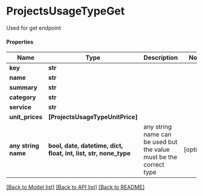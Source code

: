 # ProjectsUsageTypeGet

Used for get endpoint

#### Properties
Name | Type | Description | Notes
------------ | ------------- | ------------- | -------------
**key** | **str** |  | 
**name** | **str** |  | 
**summary** | **str** |  | 
**category** | **str** |  | 
**service** | **str** |  | 
**unit_prices** | **[ProjectsUsageTypeUnitPrice]** |  | 
**any string name** | **bool, date, datetime, dict, float, int, list, str, none_type** | any string name can be used but the value must be the correct type | [optional]

[[Back to Model list]](../README.md#documentation-for-models) [[Back to API list]](../README.md#documentation-for-api-endpoints) [[Back to README]](../README.md)

